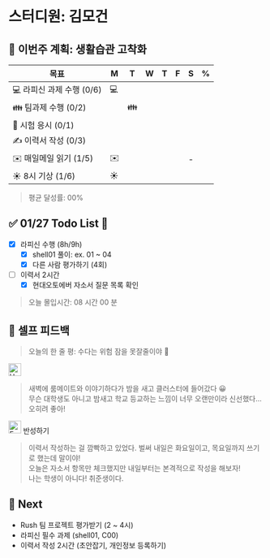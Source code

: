 # 스터디원: 김모건

## 🚀 이번주 계획: 생활습관 고착화

| 목표                      | M   | T   | W   | T   | F   | S   | %   |
| ------------------------- | --- | --- | --- | --- | --- | --- | --- |
| 💻 라피신 과제 수행 (0/6) | 💻  |     |     |     |     |     |     |
| 👪 팀과제 수행 (0/2)      |     | 👪  |     |     |     |     |     |
| 📜 시험 응시 (0/1)        |     |     |     |     |     |     |     |
| ✍️ 이력서 작성 (0/3)      |     |     |     |     |     |     |     |
| ✉️ 매일메일 읽기 (1/5)    | ✉️  |     |     |     |     | -   |     |
| ☀️ 8시 기상 (1/6)         | ☀️  |     |     |     |     |     |     |

> 평균 달성률: 00% <br>

## ✅ 01/27 Todo List 🌅

- [x] 라피신 수행 (8h/9h)
  - [x] shell01 풀이: ex. 01 ~ 04
  - [x] 다른 사람 평가하기 (4회)
- [ ] 이력서 2시간
  - [x] 현대오토에버 자소서 질문 목록 확인

> 오늘 몰입시간: 08 시간 00 분<br>

## 🎉 셀프 피드백

> 오늘의 한 줄 평: 수다는 위험 잠을 못잘줄이야 🤣 <br>

<img src="https://raw.githubusercontent.com/Tarikul-Islam-Anik/Animated-Fluent-Emojis/master/Emojis/Smilies/Hugging%20Face.png" alt="Hugging Face" width="25" height="25"> </img>

> 새벽에 룸메이트와 이야기하다가 밤을 새고 클러스터에 들어갔다 😀 <br>
> 무슨 대학생도 아니고 밤새고 학교 등교하는 느낌이 너무 오랜만이라 신선했다...오히려 좋아! <br>

<img src="https://raw.githubusercontent.com/Tarikul-Islam-Anik/Animated-Fluent-Emojis/master/Emojis/Smilies/Face%20with%20Monocle.png" alt="Face with Monocle" width="25" height="25"> 반성하기</img>

> 이력서 작성하는 걸 깜빡하고 있었다. 벌써 내일은 화요일이고, 목요일까지 쓰기로 했는데 말이야! <br>
> 오늘은 자소서 항목만 체크했지만 내일부터는 본격적으로 작성을 해보자!<br>
> 나는 학생이 아니다! 취준생이다.

## 🌱 Next

- Rush 팀 프로젝트 평가받기 (2 ~ 4시)
- 라피신 필수 과제 (shell01, C00)
- 이력서 작성 2시간 (초안잡기, 개인정보 등록하기)
